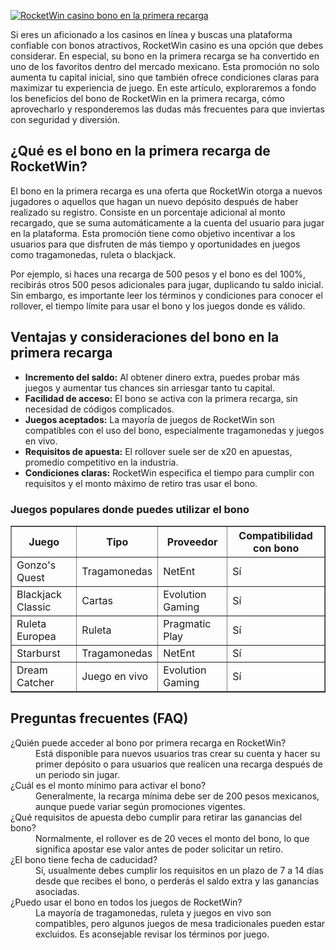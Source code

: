 [![RocketWin casino bono en la primera recarga](https://123-caf.pages.dev/gitsignup.png)](https://vrmoo.ru/Bt82HjjY)

<p>Si eres un aficionado a los casinos en línea y buscas una plataforma confiable con bonos atractivos, RocketWin casino es una opción que debes considerar. En especial, su bono en la primera recarga se ha convertido en uno de los favoritos dentro del mercado mexicano. Esta promoción no solo aumenta tu capital inicial, sino que también ofrece condiciones claras para maximizar tu experiencia de juego. En este artículo, exploraremos a fondo los beneficios del bono de RocketWin en la primera recarga, cómo aprovecharlo y responderemos las dudas más frecuentes para que inviertas con seguridad y diversión.</p>  <h2>¿Qué es el bono en la primera recarga de RocketWin?</h2> <p>El bono en la primera recarga es una oferta que RocketWin otorga a nuevos jugadores o aquellos que hagan un nuevo depósito después de haber realizado su registro. Consiste en un porcentaje adicional al monto recargado, que se suma automáticamente a la cuenta del usuario para jugar en la plataforma. Esta promoción tiene como objetivo incentivar a los usuarios para que disfruten de más tiempo y oportunidades en juegos como tragamonedas, ruleta o blackjack.</p> <p>Por ejemplo, si haces una recarga de 500 pesos y el bono es del 100%, recibirás otros 500 pesos adicionales para jugar, duplicando tu saldo inicial. Sin embargo, es importante leer los términos y condiciones para conocer el rollover, el tiempo límite para usar el bono y los juegos donde es válido.</p>  <h2>Ventajas y consideraciones del bono en la primera recarga</h2> <ul>   <li><strong>Incremento del saldo:</strong> Al obtener dinero extra, puedes probar más juegos y aumentar tus chances sin arriesgar tanto tu capital.</li>   <li><strong>Facilidad de acceso:</strong> El bono se activa con la primera recarga, sin necesidad de códigos complicados.</li>   <li><strong>Juegos aceptados:</strong> La mayoría de juegos de RocketWin son compatibles con el uso del bono, especialmente tragamonedas y juegos en vivo.</li>   <li><strong>Requisitos de apuesta:</strong> El rollover suele ser de x20 en apuestas, promedio competitivo en la industria.</li>   <li><strong>Condiciones claras:</strong> RocketWin especifica el tiempo para cumplir con requisitos y el monto máximo de retiro tras usar el bono.</li> </ul>  <h3>Juegos populares donde puedes utilizar el bono</h3> <table border="1" cellpadding="6" cellspacing="0">   <thead>     <tr>       <th>Juego</th>       <th>Tipo</th>       <th>Proveedor</th>       <th>Compatibilidad con bono</th>     </tr>   </thead>   <tbody>     <tr>       <td>Gonzo's Quest</td>       <td>Tragamonedas</td>       <td>NetEnt</td>       <td>Sí</td>     </tr>     <tr>       <td>Blackjack Classic</td>       <td>Cartas</td>       <td>Evolution Gaming</td>       <td>Sí</td>     </tr>     <tr>       <td>Ruleta Europea</td>       <td>Ruleta</td>       <td>Pragmatic Play</td>       <td>Sí</td>     </tr>     <tr>       <td>Starburst</td>       <td>Tragamonedas</td>       <td>NetEnt</td>       <td>Sí</td>     </tr>     <tr>       <td>Dream Catcher</td>       <td>Juego en vivo</td>       <td>Evolution Gaming</td>       <td>Sí</td>     </tr>   </tbody> </table>  <h2>Preguntas frecuentes (FAQ)</h2> <dl>   <dt>¿Quién puede acceder al bono por primera recarga en RocketWin?</dt>   <dd>Está disponible para nuevos usuarios tras crear su cuenta y hacer su primer depósito o para usuarios que realicen una recarga después de un periodo sin jugar.</dd>      <dt>¿Cuál es el monto mínimo para activar el bono?</dt>   <dd>Generalmente, la recarga mínima debe ser de 200 pesos mexicanos, aunque puede variar según promociones vigentes.</dd>      <dt>¿Qué requisitos de apuesta debo cumplir para retirar las ganancias del bono?</dt>   <dd>Normalmente, el rollover es de 20 veces el monto del bono, lo que significa apostar ese valor antes de poder solicitar un retiro.</dd>      <dt>¿El bono tiene fecha de caducidad?</dt>   <dd>Sí, usualmente debes cumplir los requisitos en un plazo de 7 a 14 días desde que recibes el bono, o perderás el saldo extra y las ganancias asociadas.</dd>      <dt>¿Puedo usar el bono en todos los juegos de RocketWin?</dt>   <dd>La mayoría de tragamonedas, ruleta y juegos en vivo son compatibles, pero algunos juegos de mesa tradicionales pueden estar excluidos. Es aconsejable revisar los términos por juego.</dd> </dl>